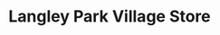 ---
title: "Langley Park Village Store"
url: /durham/langley-park-village-store/
shop: convenience
---